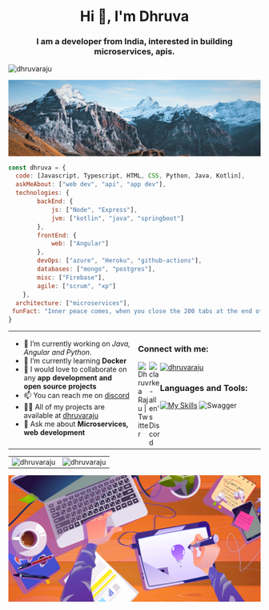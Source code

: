 <h1 align="center"> Hi 👋, I'm Dhruva</h1>
<h3 align="center">I am a developer from India, interested in building microservices, apis.</h3>
<p align="left"> <img src="https://komarev.com/ghpvc/?username=dhruvaraju&label=Profile%20views&color=0e75b6&style=flat" alt="dhruvaraju" /> </p>
<img align="center" src="https://raw.githubusercontent.com/Dhruvaraju/Dhruvaraju/main/background-001.jpg" alt="developer image" />
<!--img align="center" src="https://raw.githubusercontent.com/Dhruvaraju/Dhruvaraju/main/programmer.svg" alt="developer image" /-->

```javascript
const dhruva = {
  code: [Javascript, Typescript, HTML, CSS, Python, Java, Kotlin],
  askMeAbout: ["web dev", "api", "app dev"],
  technologies: {
        backEnd: {
            js: ["Node", "Express"],
            jvm: ["kotlin", "java", "springboot"]
        },
        frontEnd: {
            web: ["Angular"]
        },
        devOps: ["azure", "Heroku", "github-actions"],
        databases: ["mongo", "postgres"],
        misc: ["Firebase"],
        agile: ["scrum", "xp"]
    },
  architecture: ["microservices"],
 funFact: "Inner peace comes, when you close the 200 tabs at the end of your coding session"
}
```

<table>
<tr>
<td valign="top" width="50%">
  
- 🔭 I’m currently working on _Java, Angular and Python_.
- 🌱 I’m currently learning **Docker**
- 👯 I would love to collaborate on any **app development and open source projects**
- 📫 You can reach me on [discord](https://discord.gg/D2y3ETbR79)
- 👨‍💻 All of my projects are available at [dhruvaraju](https://github.com/Dhruvaraju?tab=repositories)
- 💬 Ask me about **Microservices, web development**
</td>
<td valign="top" width="50%">
<h3 align="left">Connect with me:</h3>
<p align="left">
  <a href="https://twitter.com/49dhruva">
  <img align="left" alt="Dhruva Raju | Twitter" width="22px" src="https://raw.githubusercontent.com/peterthehan/peterthehan/master/assets/twitter.svg" />
</a>
<a href="https://discord.gg/D2y3ETbR79">
  <img align="left" alt="clarke-allen's Discord" width="22px" src="https://raw.githubusercontent.com/peterthehan/peterthehan/master/assets/discord.svg" />
</a>
<a href="https://dev.to/dhruvaraju" target="blank"><img align="center" src="https://cdn.jsdelivr.net/npm/simple-icons@3.0.1/icons/dev-dot-to.svg" alt="dhruvaraju" height="30" width="40" /></a>
</p>

<h3 align="left">Languages and Tools:</h3>
  
[![My Skills](https://skills.thijs.gg/icons?i=js,html,css,java,kotlin,graphql,spring,angular,typescript,nodejs,express,git,py)](https://skills.thijs.gg)
![Swagger](https://img.shields.io/badge/-Swagger-%23Clojure?style=for-the-badge&logo=swagger&logoColor=white)
</td></tr>
</table>
  
<table>
<tr>
<td>
<img align="left" src="https://github-readme-stats.vercel.app/api?username=dhruvaraju&show_icons=true&locale=en&theme=default" alt="dhruvaraju" />
</td>
<td>
<img align="right" src="https://github-readme-stats.vercel.app/api/top-langs?username=dhruvaraju&show_icons=true&locale=en&layout=compact" alt="dhruvaraju" /> 
</td>
</tr>
</table>
<img align="center" src="https://raw.githubusercontent.com/Dhruvaraju/Dhruvaraju/main/working.svg" alt="developer image" />
</div>
<!--<p align="right"><sup>Images from https://www.freepik.com/</sup></p>-->
<!--
Create a TODO app
**Dhruvaraju/Dhruvaraju** is a ✨ _special_ ✨ repository because its `README.md` (this file) appears on your GitHub profile.
Join My Discord Channel using the following link: https://discord.gg/U2FQpPrTr8
Here are some ideas to get you started:

- 🔭 I’m currently working on ...
- 🌱 I’m currently learning ...
- 👯 I’m looking to collaborate on ...
- 🤔 I’m looking for help with ...
- 💬 Ask me about ...
- 📫 How to reach me: ...
- 😄 Pronouns: ...
- ⚡ Fun fact: ...
-->
